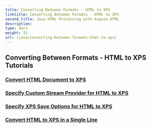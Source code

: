 ```yaml
---
title: Converting Between Formats - HTML to XPS
linktitle: Converting Between Formats - HTML to XPS
second_title: Java HTML Processing with Aspose.HTML
description: 
type: docs
weight: 31
url: /java/converting-between-formats-html-to-xps/
---
```


## Converting Between Formats - HTML to XPS Tutorials
### [Convert HTML Document to XPS](./convert-html-document-to-xps/)
### [Specify Custom Stream Provider for HTML to XPS](./custom-stream-provider-html-to-xps/)
### [Specify XPS Save Options for HTML to XPS](./xps-save-options-html-to-xps/)
### [Convert HTML to XPS in a Single Line](./convert-html-to-xps-in-single-line/)